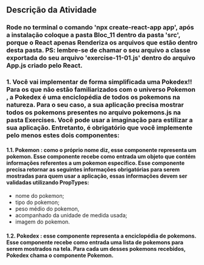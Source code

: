 ## Descrição da Atividade

### Rode no terminal o comando 'npx create-react-app app', após a instalação coloque a pasta Bloc_11 dentro da pasta 'src', porque o React apenas Renderiza os arquivos que estão dentro desta pasta. PS: lembre-se de chamar o seu arquivo a classe exportada do seu arquivo 'exercise-11-01.js' dentro do arquivo App.js criado pelo React.

### 1. Você vai implementar de forma simplificada uma Pokedex!! Para os que não estão familiarizados com o universo Pokemon , a Pokedex é uma enciclopédia de todos os pokemons na natureza. Para o seu caso, a sua aplicação precisa mostrar todos os pokemons presentes no arquivo pokemons.js na pasta Exercises. Você pode usar a imaginação para estilizar a sua aplicação. Entretanto, é obrigatório que você implemente pelo menos estes dois componentes:

#### 1.1. Pokemon : como o próprio nome diz, esse componente representa um pokemon. Esse componente recebe como entrada um objeto que contém informações referentes a um pokemon específico. Esse componente precisa retornar as seguintes informações obrigatórias para serem mostradas para quem usar a aplicação, essas informações devem ser validadas utilizando PropTypes: 
  * nome do pokemon; 
  * tipo do pokemon; 
  * peso médio do pokemon, 
  * acompanhado da unidade de medida usada; 
  * imagem do pokemon.

#### 1.2. Pokedex : esse componente representa a enciclopédia de pokemons. Esse componente recebe como entrada uma lista de pokemons para serem mostrados na tela. Para cada um desses pokemons recebidos, Pokedex chama o componente Pokemon.
